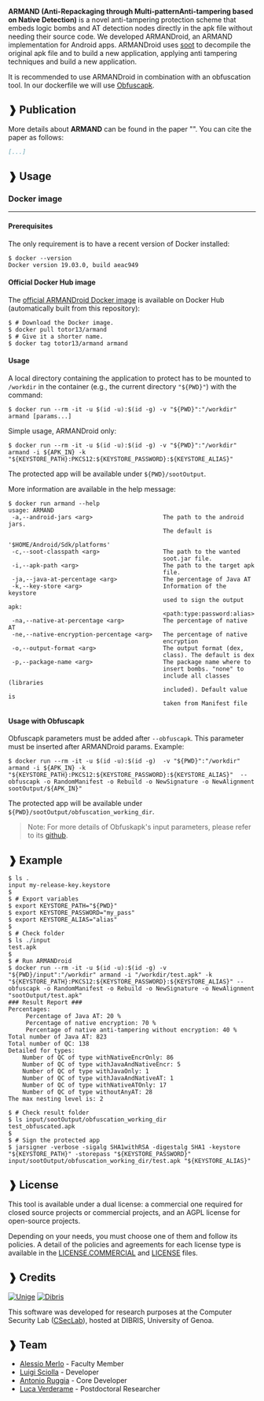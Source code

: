 **ARMAND (Anti-Repackaging through Multi-patternAnti-tampering based on Native Detection)** is a novel anti-tampering protection scheme that embeds logic bombs and AT 
detection nodes directly in the apk file without needing their source code. We developed ARMANDroid, an ARMAND implementation for Android apps.
ARMANDroid uses [soot](https://github.com/soot-oss/soot) to decompile the original apk file and to build a new application, applying anti tampering techniques and build a new application.

It is recommended to use ARMANDroid in combination with an obfuscation tool. In our dockerfile
we will use [Obfuscapk](https://github.com/ClaudiuGeorgiu/Obfuscapk).

## ❱ Publication

More details about **ARMAND** can be found in the paper
"[]()".
You can cite the paper as follows:

```BibTeX
[...]
```

## ❱ Usage

### Docker image

----------------------------------------------------------------------------------------

#### Prerequisites

The only requirement is to have a recent version of Docker installed:

```Shell
$ docker --version
Docker version 19.03.0, build aeac949
```

#### Official Docker Hub image

The [official ARMANDroid Docker image](https://hub.docker.com/repository/docker/totor13/armand)
is available on Docker Hub (automatically built from this repository):

```Shell
$ # Download the Docker image.
$ docker pull totor13/armand
$ # Give it a shorter name.
$ docker tag totor13/armand armand
```

#### Usage
A local directory containing the application to protect has to be
mounted to `/workdir` in the container (e.g., the current directory `"${PWD}"`) with the
command:
```Shell
$ docker run --rm -it -u $(id -u):$(id -g) -v "${PWD}":"/workdir" armand [params...]
```

Simple usage, ARMANDroid only:

```Shell
$ docker run --rm -it -u $(id -u):$(id -g) -v "${PWD}":"/workdir" armand -i ${APK_IN} -k "${KEYSTORE_PATH}:PKCS12:${KEYSTORE_PASSWORD}:${KEYSTORE_ALIAS}"
```
The protected app will be available under `${PWD}/sootOutput`.

More information are available in the help message:

```Shell
$ docker run armand --help
usage: ARMAND
 -a,--android-jars <arg>                    The path to the android jars.
                                            The default is
                                            '$HOME/Android/Sdk/platforms'
 -c,--soot-classpath <arg>                  The path to the wanted
                                            soot.jar file.
 -i,--apk-path <arg>                        The path to the target apk
                                            file.
 -ja,--java-at-percentage <arg>             The percentage of Java AT
 -k,--key-store <arg>                       Information of the keystore
                                            used to sign the output apk:
                                            <path:type:password:alias>
 -na,--native-at-percentage <arg>           The percentage of native AT
 -ne,--native-encryption-percentage <arg>   The percentage of native
                                            encryption
 -o,--output-format <arg>                   The output format (dex,
                                            class). The default is dex
 -p,--package-name <arg>                    The package name where to
                                            insert bombs. "none" to
                                            include all classes (libraries
                                            included). Default value is
                                            taken from Manifest file

```

#### Usage with Obfuscapk
Obfuscapk parameters must be added after `--obfuscapk`. This parameter must be inserted after ARMANDroid params.
Example:
```Shell
$ docker run --rm -it -u $(id -u):$(id -g)  -v "${PWD}":"/workdir" armand -i ${APK_IN} -k "${KEYSTORE_PATH}:PKCS12:${KEYSTORE_PASSWORD}:${KEYSTORE_ALIAS}"  --obfuscapk -o RandomManifest -o Rebuild -o NewSignature -o NewAlignment sootOutput/${APK_IN}"
```

The protected app will be available under `${PWD}/sootOutput/obfuscation_working_dir`. 

> Note: For more details of Obfuskapk's input parameters, please refer to its [github](https://github.com/ClaudiuGeorgiu/Obfuscapk).

## ❱ Example

```Shell
$ ls .
input my-release-key.keystore
$
$ # Export variables
$ export KEYSTORE_PATH="${PWD}"
$ export KEYSTORE_PASSWORD="my_pass"
$ export KEYSTORE_ALIAS="alias"
$
$ # Check folder
$ ls ./input
test.apk
$
$ # Run ARMANDroid 
$ docker run --rm -it -u $(id -u):$(id -g) -v "${PWD}/input":"/workdir" armand -i "/workdir/test.apk" -k "${KEYSTORE_PATH}:PKCS12:${KEYSTORE_PASSWORD}:${KEYSTORE_ALIAS}" --obfuscapk -o RandomManifest -o Rebuild -o NewSignature -o NewAlignment "sootOutput/test.apk"
### Result Report ### 
Percentages: 
	 Percentage of Java AT: 20 %
	 Percentage of native encryption: 70 %
	 Percentage of native anti-tampering without encryption: 40 %
Total number of Java AT: 823 
Total number of QC: 138 
Detailed for types:
	Number of QC of type withNativeEncrOnly: 86
	Number of QC of type withJavaAndNativeEncr: 5
	Number of QC of type withJavaOnly: 1
	Number of QC of type withJavaAndNativeAT: 1
	Number of QC of type withNativeATOnly: 17
	Number of QC of type withoutAnyAT: 28
The max nesting level is: 2

$ # Check result folder 
$ ls input/sootOutput/obfuscation_working_dir
test_obfuscated.apk
$
$ # Sign the protected app 
$ jarsigner -verbose -sigalg SHA1withRSA -digestalg SHA1 -keystore "${KEYSTORE_PATH}" -storepass "${KEYSTORE_PASSWORD}" input/sootOutput/obfuscation_working_dir/test.apk "${KEYSTORE_ALIAS}"
```

## ❱ License

This tool is available under a dual license: a commercial one required for closed source projects or commercial projects, and an AGPL license for open-source projects.

Depending on your needs, you must choose one of them and follow its policies. A detail of the policies and agreements for each license type is available in the [LICENSE.COMMERCIAL](LICENSE.COMMERCIAL) and [LICENSE](LICENSE) files.


## ❱ Credits

[![Unige](https://intranet.dibris.unige.it/img/logo_unige.gif)](https://unige.it/en/)
[![Dibris](https://intranet.dibris.unige.it/img/logo_dibris.gif)](https://www.dibris.unige.it/en/)

This software was developed for research purposes at the Computer Security Lab
([CSecLab](https://csec.it/)), hosted at DIBRIS, University of Genoa.


## ❱ Team

* [Alessio Merlo](https://csec.it/people/alessio_merlo/) - Faculty Member
* [Luigi Sciolla](https://github.com/Killuaa27/) - Developer
* [Antonio Ruggia](https://github.com/totoR13) - Core Developer
* [Luca Verderame](https://csec.it/people/luca_verderame/) - Postdoctoral Researcher
